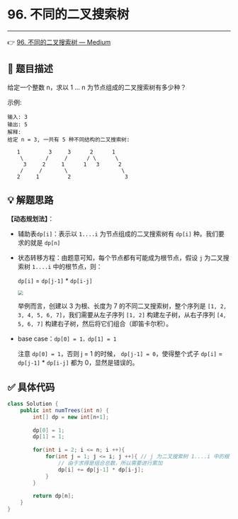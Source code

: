 # 96. 不同的二叉搜索树

---

👉 [96. 不同的二叉搜索树 — Medium](https://leetcode-cn.com/problems/unique-binary-search-trees/)

## 📜 题目描述

给定一个整数 n，求以 1 ... n 为节点组成的二叉搜索树有多少种？

示例:

```
输入: 3
输出: 5
解释:
给定 n = 3, 一共有 5 种不同结构的二叉搜索树:

   1         3     3      2      1
    \       /     /      / \      \
     3     2     1      1   3      2
    /     /       \                 \
   2     1         2                 3
```

## 💡 解题思路

**【动态规划法】**：

- 辅助表`dp[i]`：表示以 `1....i` 为节点组成的二叉搜索树有 `dp[i]` 种。我们要求的就是 `dp[n]`

- 状态转移方程：由题意可知，每个节点都有可能成为根节点，假设 `j` 为二叉搜索树 `1....i`  中的根节点，则：

  `dp[i]` = `dp[j-1]` * `dp[i-j]`

  <img src="https://gitee.com/veal98/images/raw/master/img/20201207173732.png" style="zoom:67%;" />

  举例而言，创建以 3 为根、长度为 7 的不同二叉搜索树，整个序列是 `[1, 2, 3, 4, 5, 6, 7]`，我们需要从左子序列 `[1, 2]` 构建左子树，从右子序列 `[4, 5, 6, 7]` 构建右子树，然后将它们组合（即笛卡尔积）。

- base case：`dp[0] = 1，dp[1] = 1`

  注意 `dp[0] = 1`，否则 j = 1 的时候， `dp[j-1] = 0`，使得整个式子 `dp[i]` = `dp[j-1]` * `dp[i-j]` 都为 0，显然是错误的。

## ✅  具体代码


```java
class Solution {
    public int numTrees(int n) {
        int[] dp = new int[n+1];
        
        dp[0] = 1;
        dp[1] = 1;
        
        for(int i = 2; i <= n; i ++){
            for(int j = 1; j <= i; j ++){ // j 为二叉搜索树 1....i 中的根节点
                // 由于求得是组合总数，所以需要进行累加
                dp[i] += dp[j-1] * dp[i-j];
            }
        }
        
        return dp[n];
    }
}
```

